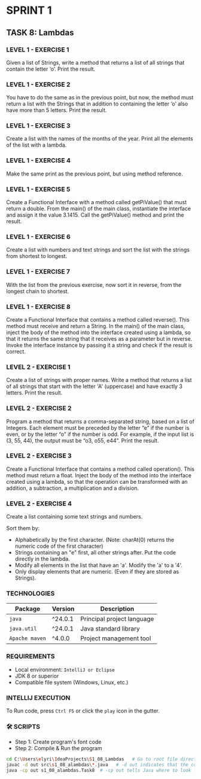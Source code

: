 # SPRINT 1

## TASK 8: Lambdas

### LEVEL 1 - EXERCISE 1

Given a list of Strings, write a method that returns a
list of all strings that contain the letter ‘o’. Print
the result.

### LEVEL 1 - EXERCISE 2

You have to do the same as in the previous point, but now,
the method must return a list with the Strings that in
addition to containing the letter ‘o’ also have more than
5 letters. Print the result.

### LEVEL 1 - EXERCISE 3

Create a list with the names of the months of the year.
Print all the elements of the list with a lambda.

### LEVEL 1 - EXERCISE 4

Make the same print as the previous point, but using
method reference.

### LEVEL 1 - EXERCISE 5

Create a Functional Interface with a method called
getPiValue() that must return a double. From the main()
of the main class, instantiate the interface and assign
it the value 3.1415. Call the getPiValue() method and print
the result.

### LEVEL 1 - EXERCISE 6

Create a list with numbers and text strings and sort
the list with the strings from shortest to longest.

### LEVEL 1 - EXERCISE 7

With the list from the previous exercise, now sort it in
reverse, from the longest chain to shortest.

### LEVEL 1 - EXERCISE 8

Create a Functional Interface that contains a method
called reverse(). This method must receive and return a
String. In the main() of the main class, inject the body
of the method into the interface created using a lambda,
so that it returns the same string that it receives as a
parameter but in reverse. Invoke the interface instance
by passing it a string and check if the result is correct.

### LEVEL 2 - EXERCISE 1

Create a list of strings with proper names. Write a method that returns
a list of all strings that start with the letter 'A' (uppercase) and
have exactly 3 letters. Print the result.

### LEVEL 2 - EXERCISE 2

Program a method that returns a comma-separated string, based on a list
of Integers. Each element must be preceded by the letter “e” if the
number is even, or by the letter “o” if the number is odd. For example,
if the input list is (3, 55, 44), the output must be “o3, o55, e44”.
Print the result.

### LEVEL 2 - EXERCISE 3

Create a Functional Interface that contains a method called operation().
This method must return a float. Inject the body of the method into the
interface created using a lambda, so that the operation can be
transformed with an addition, a subtraction, a multiplication and
a division.

### LEVEL 2 - EXERCISE 4

Create a list containing some text strings and numbers.

Sort them by:

- Alphabetically by the first character. (Note: charAt(0) returns the
  numeric code of the first character)
- Strings containing an "e" first, all other strings after. Put the code
  directly in the lambda.
- Modify all elements in the list that have an 'a'. Modify the 'a' to
  a '4'.
- Only display elements that are numeric. (Even if they are stored as
  Strings).

### TECHNOLOGIES

| Package        | Version | Description                |
|----------------|---------|----------------------------|
| `java`         | ^24.0.1 | Principal project language |
| `java.util`    | ^24.0.1 | Java standard library      |
| `Apache maven` | ^4.0.0  | Project management tool    |

### REQUIREMENTS

- Local environment: `IntelliJ or Eclipse`
- JDK 8 or superior
- Compatible file system (Windows, Linux, etc.)

### INTELLIJ EXECUTION

To Run code, press `Ctrl F5` or click the `play` icon in the gutter.

### 🛠️ SCRIPTS

- Step 1: Create program's font code
- Step 2: Compile & Run the program

```bash
cd C:\Users\elyri\IdeaProjects\S1_08_Lambdas   # Go to root file directory
javac -d out src\s1_08_alambdas\*.java   # -d out indicates that the compiled .classes will be placed in an out folder
java -cp out s1_08_alambdas.Task8  # -cp out tells Java where to look for the .class
```
